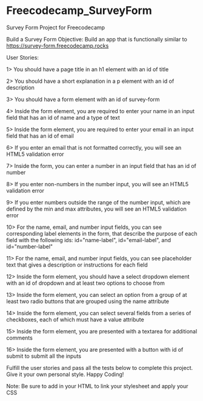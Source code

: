 # Freecodecamp_SurveyForm
Survey Form Project for Freecodecamp

Build a Survey Form
Objective: Build an app that is functionally similar to https://survey-form.freecodecamp.rocks

User Stories:

1> You should have a page title in an h1 element with an id of title

2> You should have a short explanation in a p element with an id of description

3> You should have a form element with an id of survey-form

4> Inside the form element, you are required to enter your name in an input field that has an id of name and a type of text

5> Inside the form element, you are required to enter your email in an input field that has an id of email

6> If you enter an email that is not formatted correctly, you will see an HTML5 validation error

7> Inside the form, you can enter a number in an input field that has an id of number

8> If you enter non-numbers in the number input, you will see an HTML5 validation error

9> If you enter numbers outside the range of the number input, which are defined by the min and max attributes, you will see an HTML5 validation error

10> For the name, email, and number input fields, you can see corresponding label elements in the form, that describe the purpose of each field with the following ids: id="name-label", id="email-label", and id="number-label"

11> For the name, email, and number input fields, you can see placeholder text that gives a description or instructions for each field

12> Inside the form element, you should have a select dropdown element with an id of dropdown and at least two options to choose from

13> Inside the form element, you can select an option from a group of at least two radio buttons that are grouped using the name attribute

14> Inside the form element, you can select several fields from a series of checkboxes, each of which must have a value attribute

15> Inside the form element, you are presented with a textarea for additional comments

16> Inside the form element, you are presented with a button with id of submit to submit all the inputs

Fulfill the user stories and pass all the tests below to complete this project. Give it your own personal style. Happy Coding!

Note: Be sure to add <link rel="stylesheet" href="styles.css"> in your HTML to link your stylesheet and apply your CSS
